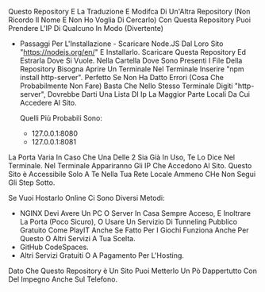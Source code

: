 Questo Repository E La Traduzione E Modifca Di Un'Altra Repository (Non Ricordo Il Nome E Non Ho Voglia Di Cercarlo)
Con Questa Repository Puoi Prendere L'IP Di Qualcuno In Modo (Divertente)

 - Passaggi Per L'Installazione - 
 Scaricare Node.JS Dal Loro Sito "https://nodejs.org/en/" E Installarlo.
 Scaricare Questa Repository Ed Estrarla Dove Si Vuole.
 Nella Cartella Dove Sono Presenti I File Della Repository Bisogna Aprire Un Terminale 
 Nel Terminale Inserire "npm install http-server".
 Perfetto Se Non Ha Datto Errori (Cosa Che Probabilmente Non Fare) Basta Che Nello Stesso Terminale Digiti "http-server",
 Dovrebbe Darti Una Lista DI Ip La Maggior Parte Locali Da Cui Accedere Al Sito.
   
   Quelli Più Probabili Sono:
    - 127.0.0.1:8080
    - 127.0.0.1:8081

La Porta Varia In Caso Che Una Delle 2 Sia Già In Uso, Te Lo Dice Nel Terminale.
Nel Terminale Appariranno Gli IP Che Accedono Al Sito.
Questo Sito è Accessibile Solo A Te Nella Tua Rete Locale Ammeno CHe Non Segui Gli Step Sotto.

Se Vuoi Hostarlo Online Ci Sono Diversi Metodi:
 - NGINX Devi Avere Un PC O Server In Casa Sempre Acceso, E Inoltrare La Porta (Poco Sicuro), O Usare 
 Un Servizio Di Tunneling Pubblico Gratuito Come PlayIT Anche Se Fatto Per I Giochi Funziona Anche Per Questo O Altri Servizi A Tua Scelta.
 - GitHub CodeSpaces.
 - Altri Servizi Gratuiti O A Pagamento Per L'Hosting.

 Dato Che Questo Repository è Un Sito Puoi Metterlo Un Pò Dappertutto Con Del Impegno Anche Sul Telefono.

